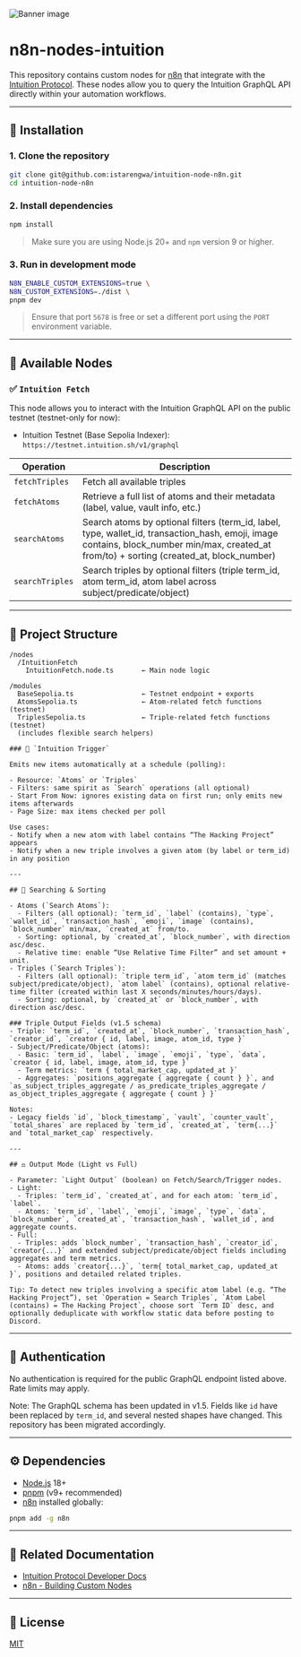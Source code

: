 ![Banner image](https://user-images.githubusercontent.com/10284570/173569848-c624317f-42b1-45a6-ab09-f0ea3c247648.png)

# n8n-nodes-intuition

This repository contains custom nodes for [n8n](https://n8n.io) that integrate with the [Intuition Protocol](https://intuition.systems). These nodes allow you to query the Intuition GraphQL API directly within your automation workflows.

---

## 🚀 Installation

### 1. Clone the repository

```bash
git clone git@github.com:istarengwa/intuition-node-n8n.git
cd intuition-node-n8n
```

### 2. Install dependencies

```bash
npm install
```

> Make sure you are using Node.js 20+ and `npm` version 9 or higher.

### 3. Run in development mode

```bash
N8N_ENABLE_CUSTOM_EXTENSIONS=true \
N8N_CUSTOM_EXTENSIONS=./dist \
pnpm dev
```

> Ensure that port `5678` is free or set a different port using the `PORT` environment variable.

---

## 🧱 Available Nodes

### ✅ `Intuition Fetch`

This node allows you to interact with the Intuition GraphQL API on the public testnet (testnet-only for now):

- Intuition Testnet (Base Sepolia Indexer): `https://testnet.intuition.sh/v1/graphql`

| Operation                  | Description                                                                       |
| -------------------------- | --------------------------------------------------------------------------------- |
| `fetchTriples`             | Fetch all available triples                                                       |
| `fetchAtoms`               | Retrieve a full list of atoms and their metadata (label, value, vault info, etc.) |
| `searchAtoms`              | Search atoms by optional filters (term_id, label, type, wallet_id, transaction_hash, emoji, image contains, block_number min/max, created_at from/to) + sorting (created_at, block_number) |
| `searchTriples`            | Search triples by optional filters (triple term_id, atom term_id, atom label across subject/predicate/object) |

---

## 📁 Project Structure

```
/nodes
  /IntuitionFetch
    IntuitionFetch.node.ts       ← Main node logic

/modules
  BaseSepolia.ts                 ← Testnet endpoint + exports
  AtomsSepolia.ts                ← Atom-related fetch functions (testnet)
  TriplesSepolia.ts              ← Triple-related fetch functions (testnet)
  (includes flexible search helpers)

### 🔔 `Intuition Trigger`

Emits new items automatically at a schedule (polling):

- Resource: `Atoms` or `Triples`
- Filters: same spirit as `Search` operations (all optional)
- Start From Now: ignores existing data on first run; only emits new items afterwards
- Page Size: max items checked per poll

Use cases:
- Notify when a new atom with label contains “The Hacking Project” appears
- Notify when a new triple involves a given atom (by label or term_id) in any position

---

## 🔎 Searching & Sorting

- Atoms (`Search Atoms`):
  - Filters (all optional): `term_id`, `label` (contains), `type`, `wallet_id`, `transaction_hash`, `emoji`, `image` (contains), `block_number` min/max, `created_at` from/to.
  - Sorting: optional, by `created_at`, `block_number`, with direction asc/desc.
  - Relative time: enable “Use Relative Time Filter” and set amount + unit.
- Triples (`Search Triples`):
  - Filters (all optional): `triple term_id`, `atom term_id` (matches subject/predicate/object), `atom label` (contains), optional relative-time filter (created within last X seconds/minutes/hours/days).
  - Sorting: optional, by `created_at` or `block_number`, with direction asc/desc.

### Triple Output Fields (v1.5 schema)
- Triple: `term_id`, `created_at`, `block_number`, `transaction_hash`, `creator_id`, `creator { id, label, image, atom_id, type }`
- Subject/Predicate/Object (atoms):
  - Basic: `term_id`, `label`, `image`, `emoji`, `type`, `data`, `creator { id, label, image, atom_id, type }`
  - Term metrics: `term { total_market_cap, updated_at }`
  - Aggregates: `positions_aggregate { aggregate { count } }`, and `as_subject_triples_aggregate / as_predicate_triples_aggregate / as_object_triples_aggregate { aggregate { count } }`

Notes:
- Legacy fields `id`, `block_timestamp`, `vault`, `counter_vault`, `total_shares` are replaced by `term_id`, `created_at`, `term{...}` and `total_market_cap` respectively.

---

## ⚖️ Output Mode (Light vs Full)

- Parameter: `Light Output` (boolean) on Fetch/Search/Trigger nodes.
- Light:
  - Triples: `term_id`, `created_at`, and for each atom: `term_id`, `label`.
  - Atoms: `term_id`, `label`, `emoji`, `image`, `type`, `data`, `block_number`, `created_at`, `transaction_hash`, `wallet_id`, and aggregate counts.
- Full:
  - Triples: adds `block_number`, `transaction_hash`, `creator_id`, `creator{...}` and extended subject/predicate/object fields including aggregates and term metrics.
  - Atoms: adds `creator{...}`, `term{ total_market_cap, updated_at }`, positions and detailed related triples.

Tip: To detect new triples involving a specific atom label (e.g. “The Hacking Project”), set `Operation = Search Triples`, `Atom Label (contains) = The Hacking Project`, choose sort `Term ID` desc, and optionally deduplicate with workflow static data before posting to Discord.
```

---

## 🔐 Authentication

No authentication is required for the public GraphQL endpoint listed above. Rate limits may apply.

Note: The GraphQL schema has been updated in v1.5. Fields like `id` have been replaced by `term_id`, and several nested shapes have changed. This repository has been migrated accordingly.

---

## ⚙️ Dependencies

* [Node.js](https://nodejs.org) 18+
* [pnpm](https://pnpm.io) (v9+ recommended)
* [n8n](https://n8n.io) installed globally:

```bash
pnpm add -g n8n
```

---

## 📖 Related Documentation

* [Intuition Protocol Developer Docs](https://tech.docs.intuition.systems/dev/)
* [n8n - Building Custom Nodes](https://docs.n8n.io/integrations/creating-nodes/)

---

## 📄 License

[MIT](https://github.com/n8n-io/n8n-nodes-starter/blob/master/LICENSE.md)

